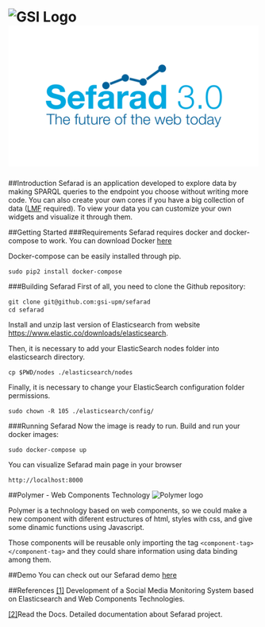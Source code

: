 ![GSI Logo](http://www.gsi.dit.upm.es/templates/jgsi/images/logo.png)
![Sefarad Logo](./images/Sefarad_Logo.png)
==================================

##Introduction
Sefarad is an application developed to explore data by making SPARQL queries to the endpoint you choose without writing more code. You can also create your own cores if you have a big collection of data ([LMF](https://code.google.com/p/lmf/) required). To view your data you can customize your own widgets and visualize it through them.

##Getting Started
###Requirements
Sefarad requires docker and docker-compose to work. You can download Docker <a href="https://docs.docker.com/engine/installation/">here</a>

Docker-compose can be easily installed through pip.
```
sudo pip2 install docker-compose

```
###Building Sefarad
First of all, you need to clone the Github repository:
```
git clone git@github.com:gsi-upm/sefarad
cd sefarad
```
Install and unzip last version of Elasticsearch from website https://www.elastic.co/downloads/elasticsearch.


Then, it is necessary to add your ElasticSearch nodes folder into elasticsearch directory.
```
cp $PWD/nodes ./elasticsearch/nodes

```
Finally, it is necessary to change your ElasticSearch configuration folder permissions.
```
sudo chown -R 105 ./elasticsearch/config/
```
###Running Sefarad
Now the image is ready to run. Build and run your docker images:

```
sudo docker-compose up
```
You can visualize Sefarad main page in your browser
 ```
 http://localhost:8000
 ```
<!--NEW
##Getting Started
If you want to easy try Sefarad, clone this repository and open the main folder
```
git clone https://github.com/gsi-upm/Sefarad.git
cd Sefarad
```
To run it
```
python launch.py
docker-compose up
```
Configure Elastic search
```
command
```
-->


##Polymer - Web Components Technology
![Polymer logo](http://carlosortiz.co.uk/wp-content/uploads/2015/09/polymer-logo.jpg)
 
Polymer is a technology based on web components, so we could make a new component with diferent estructures of html, styles with css, and give some dinamic functions using Javascript.

Those components will be reusable only importing the tag `<component-tag></component-tag>` and they could share information using data binding among them.

##Demo
You can check out our Sefarad demo <a href="http://sefarad.cluster.gsi.dit.upm.es/">here</a> 

##References
<a href="http://www.gsi.dit.upm.es/administrator/components/com_jresearch/files/publications/tfgenriqueconde.pdf">[1]</a> Development of a Social Media Monitoring System based on
Elasticsearch and Web Components Technologies.

<a href="http://sefarad.readthedocs.io/en/latest/index.html">[2]</a>Read the Docs. Detailed documentation about Sefarad project.
<!--##Deploying in Dokku

To deploy in dokku, there are two parts:

      1 - Elasticsearch-docker
      2 - Sefarad 3.0
For the first one, the only thing we have to do is deploy the service directly in dokku.
For the second one, as sefarad is build on JavaScript, it can't access to elasticsearch without making a proxy, for that reason it needs to lauch a Apache service and you have to make a proxy inside it listening the URL of JavaScript and redirecting to Elasticsearch. -->

<!--
## ElasticSearch Pipeline
###Requirements
Install luigi
```
 pip install luigi
```
Install Elastic Search (https://www.elastic.co/guide/en/elasticsearch/reference/current/setup.html)
```
pip install elasticsearch

wget https://artifacts.elastic.co/downloads/elasticsearch/elasticsearch-5.0.1.deb
sha1sum elasticsearch-5.0.1.deb 
sudo dpkg -i elasticsearch-5.0.1.deb
```

Execute ElasticSearch inside instalation folder (default path /usr/share/elasticsearch
```
./bin/elasticsearch
```
-->

<!--###Run pipeline
First of all, place your scraped file inside the `analysis` folder located in Sefarad 3.0 project.
After this, execute from command line the luigi pipeline (`pipeline.py`):
```
python pipeline.py Elasticsearch --filename <your_file_name> --analysis <your_analysis_type> --index <your_elasticsearch_index> --doc-type <your_elasticsearch_doc_type> --local-scheduler
```

Now you can find your analized file inside `analysis/analyzed-<your_filename>.json-ld`. In order to visualize your analyzed file inside ElasticSearch environment type the following url in your browser:
```
http://localhost:9200/<your_elasticsearch_index>/<your_elasticsearch_doc_type>/_search?pretty
```
-->